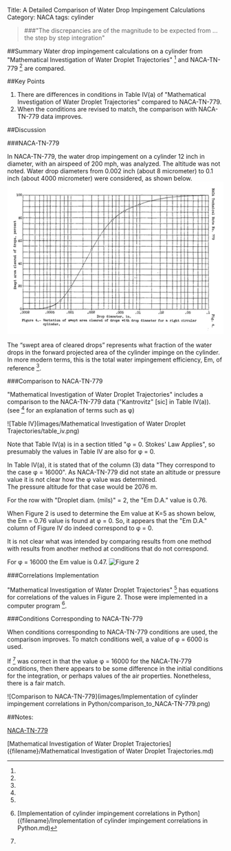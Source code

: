 Title: A Detailed Comparison of Water Drop Impingement Calculations    
Category: NACA
tags: cylinder

> ###"The discrepancies are of the magnitude to be expected from ... the step by step integration"  

##Summary
Water drop impingement calculations on a cylinder from 
"Mathematical Investigation of Water Droplet Trajectories" [^1]
and NACA-TN-779 [^2] are compared.

##Key Points
1. There are differences in conditions in Table IV(a) of "Mathematical Investigation of Water Droplet Trajectories" compared to NACA-TN-779.
2. When the conditions are revised to match, the comparison with NACA-TN-779 data improves.

##Discussion

###NACA-TN-779

In NACA-TN-779, the water drop impingement on a cylinder 12 inch in diameter, with an airspeed of 200 mph, was analyzed. 
The altitude was not noted. Water drop diameters from 0.002 inch (about 8 micrometer) to 0.1 inch 
(about 4000 micrometer) were considered, as shown below.
![Swept Area](images/naca-tn-779/tn-779-area.png "Swept area cleared of drops")

The “swept area of cleared drops” represents what fraction of the water drops in the 
forward projected area of the cylinder impinge on the cylinder. 
In more modern terms, this is the total water impingement efficiency, Em, of reference [^1].  


###Comparison to NACA-TN-779

"Mathematical Investigation of Water Droplet Trajectories" includes a comparison to the NACA-TN-779 data 
("Kantrovitz" [sic] in Table IV(a)). (see [^1] for an explanation of terms such as φ)

![Table IV](images/Mathematical Investigation of Water Droplet Trajectories/table_iv.png)

Note that Table IV(a) is in a section titled "φ = 0. Stokes' Law Applies", 
so presumably the values in Table IV are also for φ = 0.

In Table IV(a), it is stated that of the column (3) data "They correspond to the case φ = 16000". 
As NACA-TN-779 did not state an altitude or pressure value it is not clear how the φ value was determined.  
The pressure altitude for that case would be 2076 m. 

For the row with "Droplet diam. (mils)" = 2, the "Em D.A." value is 0.76. 

When Figure 2 is used to determine the Em value at K=5 as shown below, 
the Em = 0.76 value is found at φ = 0. 
So, it appears that the "Em D.A." column of Figure IV do indeed correspond to φ = 0.

It is not clear what was intended by comparing results from one method with results from another method 
at conditions that do not correspond.

For φ = 16000 the Em value is 0.47.
![Figure 2](/images/aaf-tr-5418/figure_2_lines.png)

###Correlations Implementation

"Mathematical Investigation of Water Droplet Trajectories" [^1] has equations for correlations of the values in Figure 2. 
Those were implemented in a computer program [^3].

###Conditions Corresponding to NACA-TN-779

When conditions corresponding to NACA-TN-779 conditions are used, the comparison improves. 
To match conditions well, a value of φ = 6000 is used.

If [^2] was correct in that the value φ = 16000 for the NACA-TN-779 conditions, 
then there appears to be some difference in the initial conditions for the integration, 
or perhaps values of the air properties. Nonetheless, there is a fair match.

![Comparison to NACA-TN-779](images/Implementation of cylinder impingement correlations in Python/comparison_to_NACA-TN-779.png)

##Notes:
[^1]:
[NACA-TN-779]({filename}/NACA-TN-779.md)
[^2]:  
[Mathematical Investigation of Water Droplet Trajectories]({filename}/Mathematical Investigation of Water Droplet Trajectories.md)
[^3]: [Implementation of cylinder impingement correlations in Python]({filename}/Implementation of cylinder impingement correlations in Python.md)
